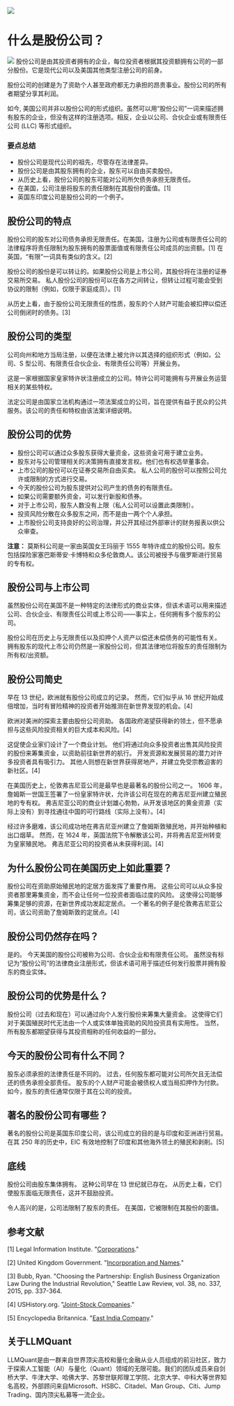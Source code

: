 ![](https://fastly.jsdelivr.net/gh/bucketio/img11@main/2024/10/21/1729466068183-23134fce-3131-4262-b18c-f378d71af4f6.gif)
# 什么是股份公司？
![](https://fastly.jsdelivr.net/gh/bucketio/img9@main/2024/10/20/1729465031968-b3c8959e-1d37-4b8a-91b1-b0b0dfe25143.png)
股份公司是由其投资者拥有的企业，每位投资者根据其投资额拥有公司的一部分股份。它是现代公司以及美国其他类型注册公司的前身。

股份公司的创建是为了资助个人甚至政府都无力承担的昂贵事业。股份公司的所有者期望分享其利润。

如今, 美国公司并非以股份公司的形式组织。虽然可以用“股份公司”一词来描述拥有股东的企业，但没有这样的注册选项。相反，企业以公司、合伙企业或有限责任公司 (LLC) 等形式组织。

### 要点总结

- 股份公司是现代公司的祖先，尽管存在法律差异。
- 股份公司是由其股东拥有的企业，股东可以自由买卖股份。
- 从历史上看，股份公司的股东可能对公司所欠债务承担无限责任。
- 在美国，公司注册将股东的责任限制在其股份的面值。[1]
- 英国东印度公司是股份公司的一个例子。

## 股份公司的特点

股份公司的股东对公司债务承担无限责任。在美国，注册为公司或有限责任公司的法律程序将责任限制为股东拥有的股票面值或有限责任公司成员的出资额。[1] 在英国，“有限”一词具有类似的含义。[2]

股份公司的股份是可以转让的。如果股份公司是上市公司，其股份将在注册的证券交易所交易。 私人股份公司的股份可以在各方之间转让，但转让过程可能会受到协议的限制（例如，仅限于家庭成员）。[1]

从历史上看，由于股份公司无限责任的性质，股东的个人财产可能会被扣押以偿还公司倒闭时的债务。[3]

## 股份公司的类型

公司向州和地方当局注册，以便在法律上被允许以其选择的组织形式（例如，公司、S 型公司、有限责任合伙企业、有限责任公司等）开展业务。

这是一家根据国家皇家特许状注册成立的公司。特许公司可能拥有与开展业务运营相关的某些特权。

法定公司是由国家立法机构通过一项法案成立的公司，旨在提供有益于民众的公共服务。该公司的责任和特权由该法案详细说明。

## 股份公司的优势

- 股份公司可以通过众多股东获得大量资金，这些资金可用于建立业务。
- 股东对与公司管理相关的决策拥有直接发言权。他们也有权选举董事会。
- 上市公司的股份可以在证券交易所自由买卖。 私人公司的股份可以按照公司允许或限制的方式进行交易。
- 今天的股份公司为股东提供对公司产生的债务的有限责任。
- 如果公司需要额外资金，可以发行新股和债券。
- 对于上市公司，股东人数没有上限（私人公司可以设置此类限制）。
- 投资风险分散在众多股东之间，而不是由一两个个人承担。
- 上市股份公司支持良好的公司治理，并公开其经过外部审计的财务报表以供公众审查。

**注意：** 莫斯科公司是一家由英国女王玛丽于 1555 年特许成立的股份公司。股东包括探险家塞巴斯蒂安·卡博特和众多伦敦商人。该公司被授予与俄罗斯进行贸易的专有权。

## 股份公司与上市公司

虽然股份公司在美国不是一种特定的法律形式的商业实体，但该术语可以用来描述公司、合伙企业、有限责任公司或上市公司——事实上，任何拥有多个股东的公司。

股份公司在历史上与无限责任以及扣押个人资产以偿还未偿债务的可能性有关。 拥有股东的现代上市公司仍然是一家股份公司，但其法律地位将股东的责任限制为所有权/出资额。

## 股份公司简史

早在 13 世纪，欧洲就有股份公司成立的记录。 然而，它们似乎从 16 世纪开始成倍增加，当时有冒险精神的投资者开始推测在新世界发现的机会。[4]

欧洲对美洲的探索主要由股份公司资助。 各国政府渴望获得新的领土，但不愿承担与这些风险投资相关的巨大成本和风险。[4]

这促使企业家们设计了一个商业计划。 他们将通过向众多投资者出售其风险投资的股份来筹集资金，以资助前往新世界的航行。 开发资源和发展贸易的潜力对许多投资者具有吸引力。 其他人则想在新世界获得房地产，并建立免受宗教迫害的新社区。[4]

在美国历史上，伦敦弗吉尼亚公司是最早也是最著名的股份公司之一。 1606 年，詹姆斯一世国王签署了一份皇家特许状，允许该公司在现在的弗吉尼亚州建立殖民地的专有权。 弗吉尼亚公司的商业计划雄心勃勃，从开发该地区的黄金资源（实际上没有）到寻找通往中国的可行路线（实际上没有）。[4]

经过许多磨难，该公司成功地在弗吉尼亚州建立了詹姆斯敦殖民地，并开始种植和出口烟草。 然而，在 1624 年，英国法院下令解散该公司，并将弗吉尼亚州转变为皇家殖民地。 弗吉尼亚公司的投资者从未获得利润。[4]

## 为什么股份公司在美国历史上如此重要？

股份公司在资助原始殖民地的定居方面发挥了重要作用。 这些公司可以从众多投资者那里筹集资金，而不会让任何一位投资者面临过度的风险。 这使得公司能够筹集足够的资源，在新世界成功发起定居点。 一个著名的例子是伦敦弗吉尼亚公司，该公司资助了詹姆斯敦的定居点。[4]

## 股份公司仍然存在吗？

是的。 今天美国的股份公司被称为公司、合伙企业和有限责任公司。 虽然没有标记为“股份公司”的法律商业注册形式，但该术语可用于描述任何发行股票并拥有股东的商业实体。

## 股份公司的优势是什么？

股份公司（过去和现在）可以通过向个人发行股份来筹集大量资金。 这使得它们对于美国殖民时代无法由一个人或实体单独资助的风险投资具有实用性。 当然，所有股东都期望获得与其投资相称的任何收益的一部分。

## 今天的股份公司有什么不同？

股东必须承担的法律责任是不同的。 过去，任何股东都可能对公司所欠且无法偿还的债务承担全部责任。 股东的个人财产可能会被债权人或当局扣押作为付款。 如今，股东的责任通常仅限于其在公司的投资。

## 著名的股份公司有哪些？

著名的股份公司是英国东印度公司，该公司成立的目的是与印度和亚洲进行贸易。 在其 250 年的历史中，EIC 有效地控制了印度和其他海外领土的殖民和剥削。[5]

## 底线

股份公司由股东集体拥有。 这种公司早在 13 世纪就已存在。 从历史上看，它们使股东面临无限责任，这并不鼓励投资。

令人高兴的是，公司法限制了股东的责任。 在美国，它被限制在其股份的面值。

## 参考文献

[1] Legal Information Institute. "[Corporations](https://www.law.cornell.edu/wex/corporations)."

[2] United Kingdom Government. "[Incorporation and Names](https://www.gov.uk/government/publications/incorporation-and-names/incorporation-and-names#:~:text=Incorporation%20is%20the%20process%20of%20creating%20a%20company%20or%20other%20entity%20that%20is%20separate%20from%20its%20owners.,by%20shares%20or%20by%20guarantee.)."

[3] Bubb, Ryan. "Choosing the Partnership: English Business Organization Law During the Industrial Revolution," Seattle Law Review, vol. 38, no. 337, 2015, pp. 337-364.

[4] USHistory.org. "[Joint-Stock Companies](https://www.ushistory.org/us/2b.asp)."

[5] Encyclopedia Britannica. "[East India Company](https://www.britannica.com/topic/East-India-Company)."

## 关于LLMQuant
LLMQuant是由一群来自世界顶尖高校和量化金融从业人员组成的前沿社区，致力于探索人工智能（AI）与量化（Quant）领域的无限可能。我们的团队成员来自剑桥大学、牛津大学、哈佛大学、苏黎世联邦理工学院、北京大学、中科大等世界知名高校，外部顾问来自Microsoft、HSBC、Citadel、Man Group、Citi、Jump Trading、国内顶尖私募等一流企业。